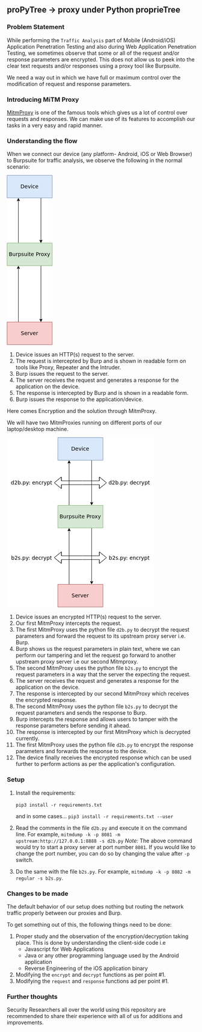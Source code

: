 ## proPyTree -> proxy under Python proprieTree

### Problem Statement

While performing the `Traffic Analysis` part of Mobile (Android/iOS) Application Penetration Testing and also during Web Application Penetration Testing, we sometimes observe that some or all of the request and/or response parameters are encrypted. This does not allow us to peek into the clear text requests and/or responses using a proxy tool like Burpsuite.

We need a way out in which we have full or maximum control over the modification of request and response parameters. 

### Introducing MiTM Proxy

[MitmProxy](https://mitmproxy.org/) is one of the famous tools which gives us a lot of control over requests and responses. We can make use of its features to accomplish our tasks in a very easy and rapid manner.


### Understanding the flow

When we connect our device (any platform- Android, iOS or Web Browser) to Burpsuite for traffic analysis, we observe the following in the normal scenario:

![](./assets/original-flow.png)

1. Device issues an HTTP(s) request to the server.
2. The request is intercepted by Burp and is shown in readable form on tools like Proxy, Repeater and the Intruder.
3. Burp issues the request to the server.
4. The server receives the request and generates a response for the application on the device.
5. The response is intercepted by Burp and is shown in a readable form.
6. Burp issues the response to the application/device. 

Here comes Encryption and the solution through MitmProxy.

We will have two MitmProxies running on different ports of our laptop/desktop machine.

![](./assets/mitm-flow.png)

1. Device issues an encrypted HTTP(s) request to the server.
2. Our first MitmProxy intercepts the request.
3. The first MitmProxy uses the python file `d2b.py` to decrypt the request parameters and forward the request to its upstream proxy server i.e. Burp. 
4. Burp shows us the request parameters in plain text, where we can perform our tampering and let the request go forward to another upstream proxy server i.e our second Mitmproxy.
5. The second MitmProxy uses the python file `b2s.py` to encrypt the request parameters in a way that the server the expecting the request.
6. The server receives the request and generates a response for the application on the device.
7. The response is intercepted by our second MitmProxy which receives the encrypted response.
8. The second MitmProxy uses the python file `b2s.py` to decrypt the request parameters and sends the response to Burp.
9. Burp intercepts the response and allows users to tamper with the response parameters before sending it ahead.
10. The response is intercepted by our first MitmProxy which is decrypted currently.
11. The first MitmProxy uses the python file `d2b.py` to encrypt the response parameters and forwards the response to the device.
12. The device finally receives the encrypted response which can be used further to perform actions as per the application's configuration. 

### Setup

 1. Install the requirements:
    
    `pip3 install -r requirements.txt`
    
    and in some cases...
    `pip3 install -r requirements.txt --user` 

 2. Read the comments in the file `d2b.py` and execute it on the command line.
 For example, `mitmdump -k -p 8081 -m upstream:http://127.0.0.1:8888 -s d2b.py`
 *Note:* The above command would try to start a proxy server at port number `8081`.
 If you would like to change the port number, you can do so by changing the value after `-p` switch. 

 3. Do the same with the file `b2s.py`.
 For example, `mitmdump -k -p 8082 -m regular -s b2s.py`.
 

### Changes to be made

The default behavior of our setup does nothing but routing the network traffic properly between our proxies and Burp.

To get something out of this, the following things need to be done:

1. Proper study and the observation of the encryption/decryption taking place. This is done by understanding the client-side code i.e
   - Javascript for Web Applications
   - Java or any other programming language used by the Android application
   - Reverse Engineering of the iOS application binary
2. Modifying the `encrypt` and `decrypt` functions as per point #1.
3. Modifying the `request` and `response` functions ad per point #1.

### Further thoughts

Security Researchers all over the world using this repository are recommended to share their experience with all of us for additions and improvements.
